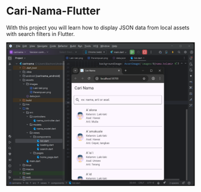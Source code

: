 # Cari-Nama-Flutter

With this project you will learn how to display JSON data from local assets with search filters in Flutter.

<img src="https://github.com/bachors/Cari-Nama-Flutter/blob/main/demo.png"/>
